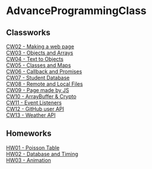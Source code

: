 # AdvanceProgrammingClass

## Classworks

<a href="https://mertagcakoyun.github.io/AdvancedProgrammingClass/ClassWorks/CW02/CountingNew.html"> CW02 - Making a web page </a> <br/>
<a href="https://mertagcakoyun.github.io/AdvancedProgrammingClass/ClassWorks/CW03/chap4.html"> CW03 - Objects and Arrays</a> <br/>
<a href="https://mertagcakoyun.github.io/AdvancedProgrammingClass/ClassWorks/CW04/index.html"> CW04 - Text to Objects </a> <br/>
<a href="https://mertagcakoyun.github.io/AdvancedProgrammingClass/ClassWorks/CW05/CW05.html"> CW05 - Classes and Maps </a> <br/>
<a href="https://mertagcakoyun.github.io/AdvancedProgrammingClass/ClassWorks/CW06/CW06.html"> CW06 - Callback and Promises </a> <br/>
<a href="https://mertagcakoyun.github.io/AdvancedProgrammingClass/ClassWorks/CW07/CW07.html"> CW07 - Student Database </a> <br/>
<a href="https://mertagcakoyun.github.io/AdvancedProgrammingClass/ClassWorks/CW08/CW08.html"> CW08 - Remote and Local Files </a> <br/>
<a href="https://mertagcakoyun.github.io/AdvancedProgrammingClass/ClassWorks/CW09/CW09.html"> CW09 - Page made by JS </a> <br/>
<a href="https://mertagcakoyun.github.io/AdvancedProgrammingClass/ClassWorks/CW10/CW10.html"> CW10 - ArrayBuffer & Crypto </a> <br/>
<a href="https://mertagcakoyun.github.io/AdvancedProgrammingClass/ClassWorks/CW11/CW11.html"> CW11 - Event Listeners </a> <br/>
<a href="https://mertagcakoyun.github.io/AdvancedProgrammingClass/ClassWorks/CW12/CW12v2.html"> CW12 - GitHub user API </a> <br/>
<a href="https://mertagcakoyun.github.io/AdvancedProgrammingClass/ClassWorks/CW13/CW13.html"> CW13 - Weather API </a> <br/>


## Homeworks
<a href="https://mertagcakoyun.github.io/AdvancedProgrammingClass/Homeworks/HW01/HW01.html"> HW01 - Poisson Table </a> <br/>
<a href="https://mertagcakoyun.github.io/AdvancedProgrammingClass/Homeworks/HW02/HW02.html"> HW02 - Database and Timing </a> <br/>
<a href="https://mertagcakoyun.github.io/AdvancedProgrammingClass/Homeworks/HW03/HW03.html"> HW03 - Animation </a> <br/>
